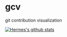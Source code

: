 # gcv
git contribution visualization

[![Hermes's github stats](https://github-readme-stats.vercel.app/api?username=chenhuizhang)](https://github.com/anuraghazra/github-readme-stats)
